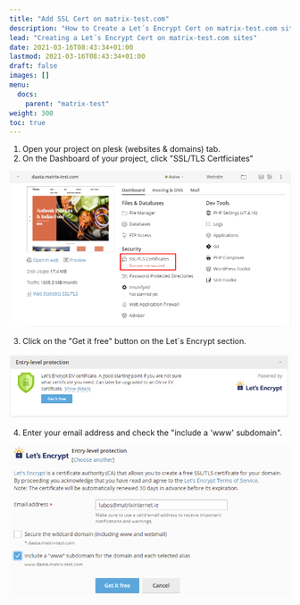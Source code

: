 ```yaml
---
title: "Add SSL Cert on matrix-test.com"
description: "How to Create a Let´s Encrypt Cert on matrix-test.com sites"
lead: "Creating a Let´s Encrypt Cert on matrix-test.com sites"
date: 2021-03-16T08:43:34+01:00
lastmod: 2021-03-16T08:43:34+01:00
draft: false
images: []
menu:
  docs:
    parent: "matrix-test"
weight: 300
toc: true
---
```


1. Open your project on plesk (websites & domains) tab.
2. On the Dashboard of your project, click "SSL/TLS Certficiates"

![1](assets/images/ssl-matrix-test/1.png)

3. Click on the "Get it free" button on the Let´s Encrypt section.

![1](assets/images/ssl-matrix-test/2.png)

4. Enter your email address and check the "include a 'www' subdomain".

![1](assets/images/ssl-matrix-test/3.png)